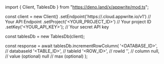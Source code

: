 import { Client, TablesDb } from "https://deno.land/x/appwrite/mod.ts";

const client = new Client()
    .setEndpoint('https://<REGION>.cloud.appwrite.io/v1') // Your API Endpoint
    .setProject('<YOUR_PROJECT_ID>') // Your project ID
    .setKey('<YOUR_API_KEY>'); // Your secret API key

const tablesDb = new TablesDb(client);

const response = await tablesDb.incrementRowColumn(
    '<DATABASE_ID>', // databaseId
    '<TABLE_ID>', // tableId
    '<ROW_ID>', // rowId
    '', // column
    null, // value (optional)
    null // max (optional)
);
